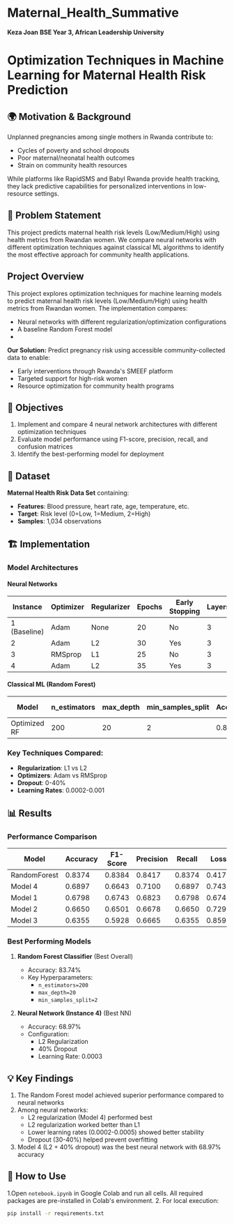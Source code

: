 # Maternal_Health_Summative
 **Keza Joan**
**BSE Year 3, African Leadership University**
# Optimization Techniques in Machine Learning for Maternal Health Risk Prediction

## 🌍 Motivation & Background
Unplanned pregnancies among single mothers in Rwanda contribute to:
- Cycles of poverty and school dropouts
- Poor maternal/neonatal health outcomes
- Strain on community health resources

While platforms like RapidSMS and Babyl Rwanda provide health tracking, they lack predictive capabilities for personalized interventions in low-resource settings.

## 📌 Problem Statement
This project predicts maternal health risk levels (Low/Medium/High) using health metrics from Rwandan women. We compare neural networks with different optimization techniques against classical ML algorithms to identify the most effective approach for community health applications.

## Project Overview
This project explores optimization techniques for machine learning models to predict maternal health risk levels (Low/Medium/High) using health metrics from Rwandan women. The implementation compares:
- Neural networks with different regularization/optimization configurations
- A baseline Random Forest model
- 
**Our Solution:**
Predict pregnancy risk using accessible community-collected data to enable:
- Early interventions through Rwanda's SMEEF platform
- Targeted support for high-risk women
- Resource optimization for community health programs
## 🎯 Objectives
1. Implement and compare 4 neural network architectures with different optimization techniques
2. Evaluate model performance using F1-score, precision, recall, and confusion matrices
3. Identify the best-performing model for deployment

## 📂 Dataset
**Maternal Health Risk Data Set** containing:
- **Features**: Blood pressure, heart rate, age, temperature, etc.
- **Target**: Risk level (0=Low, 1=Medium, 2=High)
- **Samples**: 1,034 observations

## 🏗️ Implementation

### Model Architectures

#### Neural Networks
| Instance | Optimizer | Regularizer | Epochs | Early Stopping | Layers | Learning Rate | Dropout | Accuracy | F1-Score | Precision | Recall |
|----------|-----------|-------------|--------|----------------|--------|---------------|---------|----------|----------|-----------|--------|
| 1 (Baseline) | Adam | None | 20 | No | 3 | 0.001 | 0% | 0.6798 | 0.6743 | 0.6823 | 0.6798 |
| 2 | Adam | L2 | 30 | Yes | 3 | 0.0005 | 30% | 0.6650 | 0.6501 | 0.6678 | 0.6650 |
| 3 | RMSprop | L1 | 25 | No | 3 | 0.0002 | 20% | 0.6355 | 0.5928 | 0.6665 | 0.6355 |
| 4 | Adam | L2 | 35 | Yes | 3 | 0.0003 | 40% | 0.6897 | 0.6643 | 0.7100 | 0.6897 |

#### Classical ML (Random Forest)
| Model | n_estimators | max_depth | min_samples_split | Accuracy | F1-Score | 
|-------|--------------|-----------|-------------------|----------|----------|
| Optimized RF | 200 | 20 | 2 | 0.8374 | 0.8384 |

### Key Techniques Compared:
- **Regularization**: L1 vs L2
- **Optimizers**: Adam vs RMSprop
- **Dropout**: 0-40%
- **Learning Rates**: 0.0002-0.001

## 📊 Results

### Performance Comparison
| Model | Accuracy | F1-Score | Precision | Recall | Loss |
|-------|----------|----------|-----------|--------|------|
| RandomForest | 0.8374 | 0.8384 | 0.8417 | 0.8374 | 0.4179 |
| Model 4 | 0.6897 | 0.6643 | 0.7100 | 0.6897 | 0.7436 |
| Model 1 | 0.6798 | 0.6743 | 0.6823 | 0.6798 | 0.6748 |
| Model 2 | 0.6650 | 0.6501 | 0.6678 | 0.6650 | 0.7292 |
| Model 3 | 0.6355 | 0.5928 | 0.6665 | 0.6355 | 0.8597 |

### Best Performing Models
1. **Random Forest Classifier** (Best Overall)
   - Accuracy: 83.74%
   - Key Hyperparameters: 
     - `n_estimators=200`
     - `max_depth=20`
     - `min_samples_split=2`

2. **Neural Network (Instance 4)** (Best NN)
   - Accuracy: 68.97%
   - Configuration:
     - L2 Regularization
     - 40% Dropout
     - Learning Rate: 0.0003

## 💡 Key Findings
1. The Random Forest model achieved superior performance compared to neural networks
2. Among neural networks:
   - L2 regularization (Model 4) performed best
   - L2 regularization worked better than L1
   - Lower learning rates (0.0002-0.0005) showed better stability
   - Dropout (30-40%) helped prevent overfitting
3. Model 4 (L2 + 40% dropout) was the best neural network with 68.97% accuracy

## 🚀 How to Use
1.Open `notebook.ipynb` in Google Colab and run all cells. All required packages are pre-installed in Colab's environment.
2. For local execution:
   ```bash
   pip install -r requirements.txt
